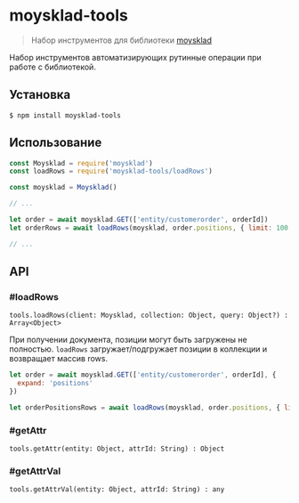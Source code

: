 moysklad-tools
==============

> Набор инструментов для библиотеки [moysklad](https://github.com/wmakeev/moysklad)

Набор инструментов автоматизирующих рутинные операции при работе с библиотекой.

## Установка

```
$ npm install moysklad-tools
```

## Использование

```js
const Moysklad = require('moysklad')
const loadRows = require('moysklad-tools/loadRows')

const moysklad = Moysklad()

// ...

let order = await moysklad.GET(['entity/customerorder', orderId])
let orderRows = await loadRows(moysklad, order.positions, { limit: 100 })

// ...
```

## API

### #loadRows

`tools.loadRows(client: Moysklad, collection: Object, query: Object?) : Array<Object>`

При получении документа, позиции могут быть загружены не полностью.
`loadRows` загружает/подгружает позиции в коллекции и возвращает массив rows.

```js
let order = await moysklad.GET(['entity/customerorder', orderId], {
  expand: 'positions'
})

let orderPositionsRows = await loadRows(moysklad, order.positions, { limit: 100 })
```

### #getAttr

`tools.getAttr(entity: Object, attrId: String) : Object`

### #getAttrVal

`tools.getAttrVal(entity: Object, attrId: String) : any`


